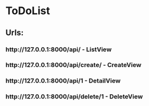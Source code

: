 # ToDoList
<h2>Urls:</h2> 
<h3>http://127.0.0.1:8000/api/ - ListView </h3>
<h3>http://127.0.0.1:8000/api/create/ - CreateView </h3>
<h3>http://127.0.0.1:8000/api/1 - DetailView </h3>
<h3>http://127.0.0.1:8000/api/delete/1 - DeleteView </h3>




